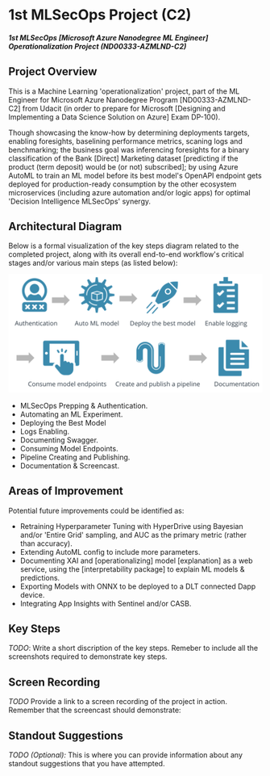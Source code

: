 
# 1st MLSecOps Project (C2)

##### 1st MLSecOps [Microsoft Azure Nanodegree ML Engineer] Operationalization Project (ND00333-AZMLND-C2)


## Project Overview

This is a Machine Learning 'operationalization' project, part of the ML Engineer for Microsoft Azure Nanodegree Program [ND00333-AZMLND-C2] from Udacit (in order to prepare for Microsoft [Designing and Implementing a Data Science Solution on Azure] Exam DP-100).

Though showcasing the know-how by determining deployments targets, enabling foresights, baselining performance metrics, scaning logs and benchmarking; the business goal was inferencing foresights for a binary classification of the Bank [Direct] Marketing dataset [predicting if the product (term deposit) would be (or not) subscribed]; by using Azure AutoML to train an ML model before its best model's OpenAPI endpoint gets deployed for production-ready consumption by the other ecosystem microservices (including azure automation and/or logic apps) for optimal 'Decision Intelligence MLSecOps' synergy.


## Architectural Diagram

Below is a formal visualization of the key steps diagram related to the completed project, along with its overall end-to-end workflow's critical stages and/or various main steps (as listed below):

![Project-key-steps](images/Project-key-steps.png?raw=true)

- MLSecOps Prepping & Authentication.
- Automating an ML Experiment.
- Deploying the Best Model
- Logs Enabling.
- Documenting Swagger.
- Consuming Model Endpoints.
- Pipeline Creating and Publishing.
- Documentation & Screencast.


## Areas of Improvement

Potential future improvements could be identified as:

- Retraining Hyperparameter Tuning with HyperDrive using Bayesian and/or 'Entire Grid' sampling, and AUC as the primary metric (rather than accuracy).
- Extending AutoML config to include more parameters.
- Documenting XAI and [operationalizing] model [explanation] as a web service, using the [interpretability package] to explain ML models & predictions.
- Exporting Models with ONNX to be deployed to a DLT connected Dapp device.
- Integrating App Insights with Sentinel and/or CASB.


## Key Steps
*TODO*: Write a short discription of the key steps. Remeber to include all the screenshots required to demonstrate key steps. 


## Screen Recording
*TODO* Provide a link to a screen recording of the project in action. Remember that the screencast should demonstrate:


## Standout Suggestions
*TODO (Optional):* This is where you can provide information about any standout suggestions that you have attempted.

